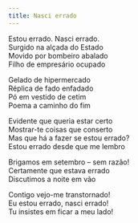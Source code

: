 ```yaml
---
title: Nasci errado
---
```


Estou errado. Nasci errado.  
Surgido na alçada do Estado  
Movido por bombeiro abalado  
Filho de empresário ocupado 

Gelado de hipermercado  
Réplica de fado enfadado  
Pó em vestido de cetim  
Poema a caminho do fim  

Evidente que queria estar certo  
Mostrar-te coisas que conserto  
Mas que há a fazer se estou errado?  
Estou errado desde que me lembro  

Brigamos em setembro – sem razão!  
Certamente que estava errado  
Discutimos a noite em vão  

Contigo vejo-me transtornado!  
Eu estou errado, nasci errado!  
Tu insistes em ficar a meu lado!
